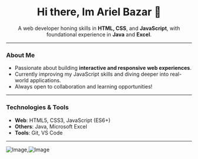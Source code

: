 <!-- Header -->
<h1 align="center">Hi there, Im Ariel Bazar 👋</h1>
<p align="center">
  A web developer honing skills in <strong>HTML, CSS</strong>, and <strong>JavaScript</strong>, with foundational experience in <strong>Java</strong> and <strong>Excel</strong>.
</p>


---

###  About Me

- Passionate about building **interactive and responsive web experiences**.
- Currently improving my JavaScript skills and diving deeper into real-world applications.
- Always open to collaboration and learning opportunities!

---

###  Technologies & Tools

- **Web**: HTML5, CSS3, JavaScript (ES6+)
- **Others**: Java, Microsoft Excel
- **Tools**: Git, VS Code

---
![Image](https://github.com/user-attachments/assets/277e97f7-5f69-48ed-9488-7b723a51e11b),![Image](https://github.com/user-attachments/assets/8cfa0404-f195-441e-b568-8446689ca2fb)
